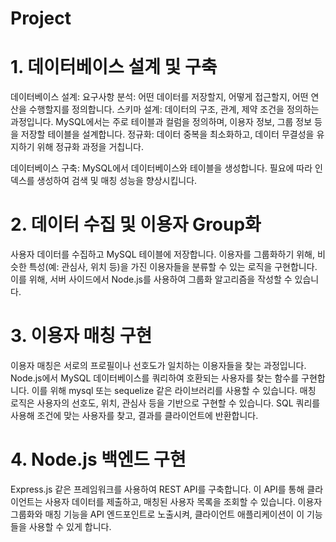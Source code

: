 # Project
# 1. 데이터베이스 설계 및 구축

데이터베이스 설계:
요구사항 분석: 어떤 데이터를 저장할지, 어떻게 접근할지, 어떤 연산을 수행할지를 정의합니다.
스키마 설계: 데이터의 구조, 관계, 제약 조건을 정의하는 과정입니다. MySQL에서는 주로 테이블과 컬럼을 정의하며, 이용자 정보, 그룹 정보 등을 저장할 테이블을 설계합니다.
정규화: 데이터 중복을 최소화하고, 데이터 무결성을 유지하기 위해 정규화 과정을 거칩니다.

데이터베이스 구축:
MySQL에서 데이터베이스와 테이블을 생성합니다.
필요에 따라 인덱스를 생성하여 검색 및 매칭 성능을 향상시킵니다.

# 2. 데이터 수집 및 이용자 Group화
사용자 데이터를 수집하고 MySQL 테이블에 저장합니다.
이용자를 그룹화하기 위해, 비슷한 특성(예: 관심사, 위치 등)을 가진 이용자들을 분류할 수 있는 로직을 구현합니다. 
이를 위해, 서버 사이드에서 Node.js를 사용하여 그룹화 알고리즘을 작성할 수 있습니다.

# 3. 이용자 매칭 구현
이용자 매칭은 서로의 프로필이나 선호도가 일치하는 이용자들을 찾는 과정입니다.
Node.js에서 MySQL 데이터베이스를 쿼리하여 호환되는 사용자를 찾는 함수를 구현합니다. 
이를 위해 mysql 또는 sequelize 같은 라이브러리를 사용할 수 있습니다.
매칭 로직은 사용자의 선호도, 위치, 관심사 등을 기반으로 구현할 수 있습니다. SQL 쿼리를 사용해 조건에 맞는 사용자를 찾고, 결과를 클라이언트에 반환합니다.

# 4. Node.js 백엔드 구현
Express.js 같은 프레임워크를 사용하여 REST API를 구축합니다. 
이 API를 통해 클라이언트는 사용자 데이터를 제출하고, 매칭된 사용자 목록을 조회할 수 있습니다.
이용자 그룹화와 매칭 기능을 API 엔드포인트로 노출시켜, 클라이언트 애플리케이션이 이 기능들을 사용할 수 있게 합니다.
